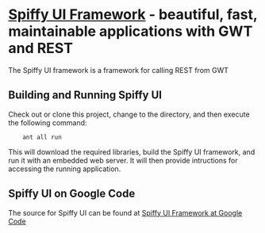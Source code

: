 [Spiffy UI Framework](http://www.spiffyui.org) - beautiful, fast, maintainable applications with GWT and REST
==================================================

The Spiffy UI framework is a framework for calling REST from GWT


Building and Running Spiffy UI
--------------------------------------

Check out or clone this project, change to the directory, and then execute the following
command:

        ant all run
        
This will download the required libraries, build the Spiffy UI framework, and run
it with an embedded web server.  It will then provide intructions for accessing
the running application.  

Spiffy UI on Google Code
--------------------------------------

The source for Spiffy UI can be found at [Spiffy UI Framework at Google Code](http://code.google.com/p/spiffyui)
